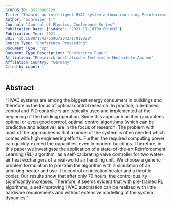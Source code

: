 ```yaml
---
SCOPUS_ID: 85120900729
Title: "Towards an intelligent HVAC system automation using Reinforcement Learning"
Author: "Schreiber T."
Journal: "Journal of Physics: Conference Series"
Publication Date: {'$date': '2021-11-18T00:00:00Z'}
Publication Year: 2021
DOI: "10.1088/1742-6596/2042/1/012028"
Source Type: "Conference Proceeding"
Document Type: "cp"
Document Type Description: "Conference Paper"
Affliation: "Rheinisch-Westfälische Technische Hochschule Aachen"
Affliation Country: "Germany"
Cited by count: 1
---
```


## Abstract
"HVAC systems are among the biggest energy consumers in buildings and therefore in the focus of optimal control research. In practice, rule-based control and PID controllers are typically used and implemented at the beginning of the building operation. Since this approach neither guarantees optimal or even good control, optimal control algorithms (which can be predictive and adaptive) are in the focus of research. The problem with most of the approaches is that a model of the system is often needed which comes with high engineering efforts. Further, the required computing power can quickly exceed the capacities, even in modern buildings. Therefore, in this paper we investigate the application of a state-of-the-art Reinforcement Learning (RL) algorithm, as a self-calibrating valve controller for two water-air heat exchangers of a real-world air handling unit. We choose a generic problem formulation to pre-train the algorithm with a simulation of an admixing heater and use it to control an injection heater and a throttle cooler. Our results show that after only 70 hours, the control quality significantly increases. Therefore, it seems evident that with pre-trained RL algorithms, a self-improving HVAC automation can be realized with little hardware requirements and without extensive modelling of the system dynamics."
